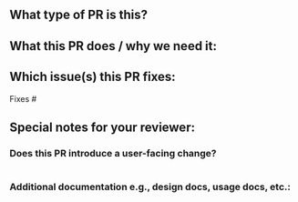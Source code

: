 <!-- Thank you for contributing to Kridge!

Note: 

1. With pull requests:

    - Open your pull request against "main"
    - Your pull request should have no more than three commits, if not you should squash them.
    - It should pass all tests in the available continuous integration systems such as GitHub Actions.
    - You should add/modify tests to cover your proposed code changes.
    - If your pull request contains a new feature, please document it on the README.

2. Please create an issue first to describe the problem.

    We recommend that link the issue with the PR in the following question.
    For more info, check https://kusionstack.io/docs/governance/contribute/
-->

## What type of PR is this?

<!--
Add one of the following kinds:
/kind bug
/kind cleanup
/kind documentation
/kind feature
/kind chore
-->

## What this PR does / why we need it:

## Which issue(s) this PR fixes:

<!--
*Automatically closes linked issue when PR is merged.
Usage: `Fixes #<issue number>`, or `Fixes (paste link of issue)`.
_If PR is about `failing-tests or flakes`, please post the related issues/tests in a comment and do not use `Fixes`_*
-->

Fixes #

## Special notes for your reviewer:

### Does this PR introduce a user-facing change?

<!--
If no, just write "NONE" in the release-note block below.
If yes, a release note is required:
Enter your extended release note in the block below. If the PR requires additional action from users switching to the new release, include the string "action required".

-->

```release-note

```

### Additional documentation e.g., design docs, usage docs, etc.:

<!--
Please use the following format for linking documentation:
- [Design]: <link>
- [Usage]: <link>
- [Other doc]: <link>
-->

```docs

```